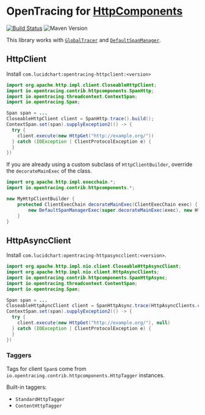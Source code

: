 # OpenTracing for [HttpComponents](https://hc.apache.org/)

[![Build Status](https://travis-ci.org/lucidsoftware/opentracing-httpcomponents.svg?branch=master)](https://travis-ci.org/lucidsoftware/opentracing-playframework)
![Maven Version](https://img.shields.io/maven-central/v/com.lucidchart/opentracing-httpcore.svg)

This library works with [`GlobalTracer`](https://github.com/opentracing-contrib/java-globaltracer) and
[`DefaultSpanManager`](https://github.com/opentracing-contrib/java-spanmanager).

## HttpClient

Install `com.lucidchart:opentracing-httpclient:<version>`

```java
import org.apache.http.impl.client.CloseableHttpClient;
import io.opentracing.contrib.httpcomponents.SpanHttp;
import io.opentracing.threadcontext.ContextSpan;
import io.opentracing.Span;

Span span = ...
CloseableHttpClient client = SpanHttp.trace().build();
ContextSpan.set(span).supplyException2(() -> {
  try {
    client.execute(new HttpGet("http://example.org/"))
  } catch (IOException | ClientProtocolException e) {
  }
})
```

If you are already using a custom subclass of `HttpClientBuilder`, override the `decorateMainExec` of the class.

```java
import org.apache.http.impl.execchain.*;
import io.opentracing.contrib.httpcomponents.*;

new MyHttpClientBuilder {
    protected ClientExecChain decorateMainExec(ClientExecChain exec) {
        new DefaultSpanManagerExec(super.decorateMainExec(exec), new HttpTagger[] { new StandardHttpTagger(); }
    }
}
```

## HttpAsyncClient

Install `com.lucidchart:opentracing-httpasyncclient:<version>`.

```java
import org.apache.http.impl.nio.client.CloseableHttpAsyncClient;
import org.apache.http.impl.nio.client.HttpAsyncClients;
import io.opentracing.contrib.httpcomponents.SpanHttpAsync;
import io.opentracing.threadcontext.ContentSpan;
import io.opentracing.Span;

Span span = ...
CloseableHttpAyncClient client = SpanHttpAsync.trace(HttpAsyncClients.createDefault());
ContextSpan.set(span).supplyException2(() -> {
  try {
    client.execute(new HttpGet("http://example.org/"), null)
  } catch (IOException | ClientProtocolException e) {
  }
})
```

### Taggers

Tags for client `Span`s come from `io.opentracing.contrib.httpcomponents.HttpTagger` instances.

Built-in taggers:

* `StandardHttpTagger`
* `ContentHttpTagger`
